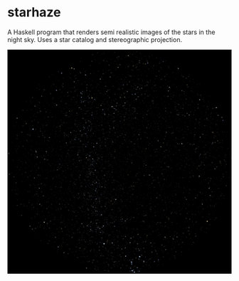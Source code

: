 # starhaze

A Haskell program that renders semi realistic images of the stars in the night sky. Uses a star catalog and stereographic projection.

![A sample image](sample.png)